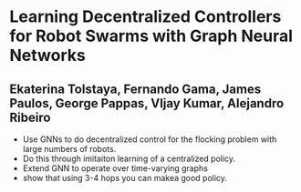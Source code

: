 # Learning Decentralized Controllers for Robot Swarms with Graph Neural Networks
## Ekaterina Tolstaya, Fernando Gama, James Paulos, George Pappas, VIjay Kumar, Alejandro Ribeiro

* Use GNNs to do decentralized control for the flocking problem with large numbers of robots. 
* Do this through imitaiton learning of a centralized policy.
* Extend GNN to operate over time-varying graphs
* show that using 3-4 hops you can makea  good policy.
